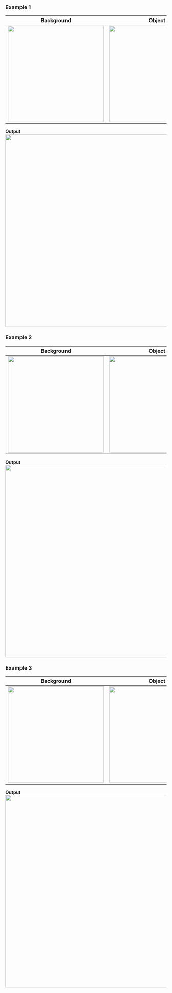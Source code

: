 ### Example 1

**Background**            |  **Object**
:-------------------------:|:-------------------------:
<img src="https://github.com/isaac-ljz/Gradient-Domain-Fusion/blob/main/samples/sky.jpg?raw=true" width="300"> | <img src="https://github.com/isaac-ljz/Gradient-Domain-Fusion/blob/main/samples/cruise.jpg?raw=true" width="300">

**Output**
<br/>
<img src="https://github.com/isaac-ljz/Gradient-Domain-Fusion/blob/main/outputs/Domain-Fusion.png?raw=true" width="600">

### Example 2

**Background**            |  **Object**
:-------------------------:|:-------------------------:
<img src="https://github.com/isaac-ljz/Gradient-Domain-Fusion/blob/main/samples/Beach.jpg?raw=true" width="300"> | <img src="https://github.com/isaac-ljz/Gradient-Domain-Fusion/blob/main/samples/dragtat.jpg?raw=true" width="300">

**Output**
<br/>
<img src="https://github.com/isaac-ljz/Gradient-Domain-Fusion/blob/main/outputs/DadTat.png?raw=true" width="600">

### Example 3

**Background**            |  **Object**
:-------------------------:|:-------------------------:
<img src="https://github.com/isaac-ljz/Gradient-Domain-Fusion/blob/main/samples/Creek.jpg?raw=true" width="300"> | <img src="https://github.com/isaac-ljz/Gradient-Domain-Fusion/blob/main/samples/nun.jpg?raw=true" width="300">

**Output**
<br/>
<img src="https://github.com/isaac-ljz/Gradient-Domain-Fusion/blob/main/outputs/FaceLake.png?raw=true" width="600">
